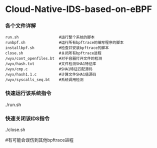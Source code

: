 # Cloud-Native-IDS-based-on-eBPF
### 各个文件详解
    run.sh                  #运行整个系统的脚本
    runbpf.sh               #运行所有bpftrace的编写程序的脚本
    installbpf.sh           #检查并安装bpftrace的脚本
    close.sh                #关闭所有bpftrace进程
    /wyx/cont_openfiles.bt  #对于容器打开文件的检测
    /wyx/hash.txt           #文件检测SHA1特征库
    /wyx/cmp.c              #SHA1特征匹配源码
    /wyx/hash1.1.c          #计算文件SHA1值源码
    /wyx/syscalls_seq.bt    #系统调用检测
    

### 快速运行该系统指令
<p>./run.sh</p>    

### 快速关闭该IDS指令
<p>./close.sh</p>
<p>#有可能会误伤到其他bpftrace进程</p>
